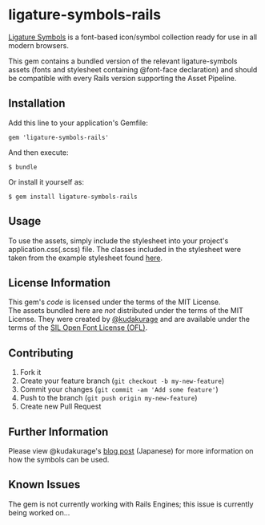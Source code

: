 # ligature-symbols-rails

[Ligature Symbols](http://kudakurage.com/ligature_symbols/) is a font-based icon/symbol collection ready for
use in all modern browsers.

This gem contains a bundled version of the relevant ligature-symbols assets (fonts and stylesheet containing @font-face declaration)
and should be compatible with every Rails version supporting the Asset Pipeline.

## Installation

Add this line to your application's Gemfile:

    gem 'ligature-symbols-rails'

And then execute:

    $ bundle

Or install it yourself as:

    $ gem install ligature-symbols-rails

## Usage

To use the assets, simply include the stylesheet into your project's application.css(.scss) file.  The
classes included in the stylesheet were taken from the example stylesheet found [here](https://github.com/kudakurage/LigatureSymbols).

## License Information
This gem's *code* is licensed under the terms of the MIT License.  
The assets bundled here are *not* distributed under the terms of the MIT License.  They
were created by [@kudakurage](https://github.com/kudakurage) and are available under the terms of the [SIL Open Font License (OFL)](http://scripts.sil.org/cms/scripts/page.php?site_id=nrsi&id=OFL).


## Contributing

1. Fork it
2. Create your feature branch (`git checkout -b my-new-feature`)
3. Commit your changes (`git commit -am 'Add some feature'`)
4. Push to the branch (`git push origin my-new-feature`)
5. Create new Pull Request

## Further Information
Please view @kudakurage's [blog post](http://d.hatena.ne.jp/kudakurage/20120720/1342749116) (Japanese) for more information on how the symbols can be used.

## Known Issues
The gem is not currently working with Rails Engines; this issue is currently being worked on...

